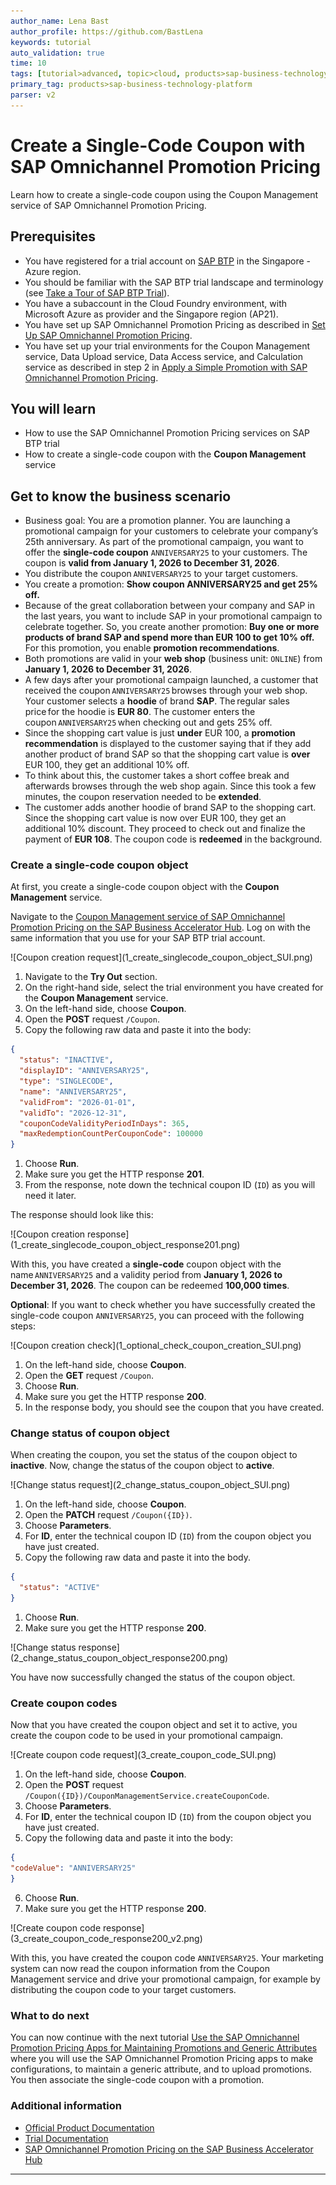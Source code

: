 ```yaml
---
author_name: Lena Bast
author_profile: https://github.com/BastLena
keywords: tutorial
auto_validation: true
time: 10
tags: [tutorial>advanced, topic>cloud, products>sap-business-technology-platform, products>sap-btp--cloud-foundry-environment]
primary_tag: products>sap-business-technology-platform
parser: v2
---
```



# Create a Single-Code Coupon with SAP Omnichannel Promotion Pricing

<!-- description --> Learn how to create a single-code coupon using the Coupon Management service of SAP Omnichannel Promotion Pricing.


## Prerequisites
- You have registered for a trial account on [SAP BTP](hcp-create-trial-account) in the Singapore - Azure region.
- You should be familiar with the SAP BTP trial landscape and terminology (see [Take a Tour of SAP BTP Trial](cp-trial-quick-onboarding)).
- You have a subaccount in the Cloud Foundry environment, with Microsoft Azure as provider and the Singapore region (AP21).
- You have set up SAP Omnichannel Promotion Pricing as described in [Set Up SAP Omnichannel Promotion Pricing](opps-manual-setup).
- You have set up your trial environments for the Coupon Management service, Data Upload service, Data Access service, and Calculation service as described in step 2 in [Apply a Simple Promotion with SAP Omnichannel Promotion Pricing](opps-basic-scenario).


## You will learn
- How to use the SAP Omnichannel Promotion Pricing services on SAP BTP trial 
- How to create a single-code coupon with the **Coupon Management** service


## Get to know the business scenario


* Business goal: You are a promotion planner. You are launching a promotional campaign for your customers to celebrate your company’s 25th anniversary. As part of the promotional campaign, you want to offer the **single-code coupon** `ANNIVERSARY25` to your customers. The coupon is **valid from January 1, 2026 to December 31, 2026**. 
* You distribute the coupon `ANNIVERSARY25` to your target customers. 
* You create a promotion: **Show coupon ANNIVERSARY25 and get 25% off.** 
* Because of the great collaboration between your company and SAP in the last years, you want to include SAP in your promotional campaign to celebrate together. So, you create another promotion: **Buy one or more products of brand SAP and spend more than EUR 100 to get 10% off.** For this promotion, you enable **promotion recommendations**.
* Both promotions are valid in your **web shop** (business unit: `ONLINE`) from **January 1, 2026 to December 31, 2026**.
* A few days after your promotional campaign launched, a customer that received the coupon `ANNIVERSARY25` browses through your web shop. Your customer selects a **hoodie** of brand **SAP**. The regular sales price for the hoodie is **EUR 80**. The customer enters the coupon `ANNIVERSARY25` when checking out and gets 25% off. 
* Since the shopping cart value is just **under** EUR 100, a **promotion recommendation** is displayed to the customer saying that if they add another product of brand SAP so that the shopping cart value is **over** EUR 100, they get an additional 10% off.   
* To think about this, the customer takes a short coffee break and afterwards browses through the web shop again. Since this took a few minutes, the coupon reservation needed to be **extended**.
* The customer adds another hoodie of brand SAP to the shopping cart. Since the shopping cart value is now over EUR 100, they get an additional 10% discount. They proceed to check out and finalize the payment of **EUR 108**. The coupon code is **redeemed** in the background.


### Create a single-code coupon object


At first, you create a single-code coupon object with the **Coupon Management** service.

Navigate to the [Coupon Management service of SAP Omnichannel Promotion Pricing on the SAP Business Accelerator Hub](https://api.sap.com/api/CouponManagementService/overview). Log on with the same information that you use for your SAP BTP trial account.

<!-- border -->![Coupon creation request](1_create_singlecode_coupon_object_SUI.png)

1. Navigate to the **Try Out** section.
2. On the right-hand side, select the trial environment you have created for the **Coupon Management** service.
3. On the left-hand side, choose **Coupon**.
4. Open the **POST** request `/Coupon`.
5. Copy the following raw data and paste it into the body:
```json
{ 
  "status": "INACTIVE",
  "displayID": "ANNIVERSARY25",
  "type": "SINGLECODE",
  "name": "ANNIVERSARY25",
  "validFrom": "2026-01-01",
  "validTo": "2026-12-31",
  "couponCodeValidityPeriodInDays": 365,
  "maxRedemptionCountPerCouponCode": 100000
}
```
1. Choose **Run**.
2. Make sure you get the HTTP response **201**.
3. From the response, note down the technical coupon ID (`ID`) as you will need it later.

The response should look like this:

<!-- border -->![Coupon creation response](1_create_singlecode_coupon_object_response201.png)

With this, you have created a **single-code** coupon object with the name `ANNIVERSARY25` and a validity period from **January 1, 2026 to December 31, 2026**. The coupon can be redeemed **100,000 times**. 


**Optional**: If you want to check whether you have successfully created the single-code coupon `ANNIVERSARY25`, you can proceed with the following steps:

<!-- border -->![Coupon creation check](1_optional_check_coupon_creation_SUI.png)

1. On the left-hand side, choose **Coupon**.
2. Open the **GET** request `/Coupon`.
3. Choose **Run**.
4. Make sure you get the HTTP response **200**. 
5. In the response body, you should see the coupon that you have created.  


### Change status of coupon object


When creating the coupon, you set the status of the coupon object to **inactive**. Now, change the status of the coupon object to **active**.

<!-- border -->![Change status request](2_change_status_coupon_object_SUI.png)

1. On the left-hand side, choose **Coupon**.
2. Open the **PATCH** request `/Coupon({ID})`.
3. Choose **Parameters**.
4. For **ID**, enter the technical coupon ID (`ID`) from the coupon object you have just created.
5. Copy the following raw data and paste it into the body.
```json
{ 
  "status": "ACTIVE"
}
```
1. Choose **Run**. 
2. Make sure you get the HTTP response **200**.

<!-- border -->![Change status response](2_change_status_coupon_object_response200.png)


You have now successfully changed the status of the coupon object. 


### Create coupon codes


Now that you have created the coupon object and set it to active, you create the coupon code to be used in your promotional campaign.


<!-- border -->![Create coupon code request](3_create_coupon_code_SUI.png)

1. On the left-hand side, choose **Coupon**.
2. Open the **POST** request `/Coupon({ID})/CouponManagementService.createCouponCode`.
3. Choose **Parameters**.
4. For **ID**, enter the technical coupon ID (`ID`) from the coupon object you have just created.
5. Copy the following data and paste it into the body:
```json
{ 
"codeValue": "ANNIVERSARY25"
}
```
6. Choose **Run**.
7. Make sure you get the HTTP response **200**.

<!-- border -->![Create coupon code response](3_create_coupon_code_response200_v2.png)

With this, you have created the coupon code `ANNIVERSARY25`. Your marketing system can now read the coupon information from the Coupon Management service and drive your promotional campaign, for example by distributing the coupon code to your target customers.


### What to do next

You can now continue with the next tutorial [Use the SAP Omnichannel Promotion Pricing Apps for Maintaining Promotions and Generic Attributes](opps-advanced-scenario-singlecode-coupon-ui) where you will use the SAP Omnichannel Promotion Pricing apps to make configurations, to maintain a generic attribute, and to upload promotions. You then associate the single-code coupon with a promotion.


### Additional information

* [Official Product Documentation](https://help.sap.com/docs/OPP)
* [Trial Documentation](https://help.sap.com/docs/OPP/0c145d124b784b548b618cda8a5b2aba/31b8aedc8ce14fcd9f6021ad4f6323c9.html)
* [SAP Omnichannel Promotion Pricing on the SAP Business Accelerator Hub](https://help.sap.com/docs/OPP/7c87270e23c64c2aa922ce297a6df23d/67a9da084cf84e058cb3a3911971bdd0.html?version=Cloud)

---